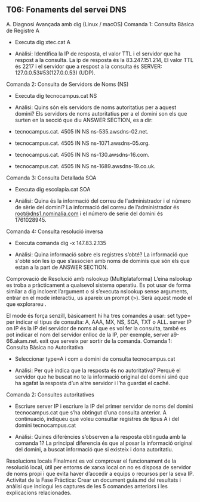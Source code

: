 ## T06: Fonaments del servei DNS

A. Diagnosi Avançada amb dig (Linux / macOS)
Comanda 1: Consulta Bàsica de Registre A
- Executa dig xtec.cat A


- Anàlisi: Identifica la IP de resposta, el valor TTL i el servidor que ha respost a la consulta.
La ip de resposta és la 83.247.151.214, El valor TTL és 2217 i el servidor que a respost a la consulta és SERVER: 127.0.0.53#53(127.0.0.53) (UDP).


Comanda 2: Consulta de Servidors de Noms (NS)
- Executa dig tecnocampus.cat NS


- Anàlisi: Quins són els servidors de noms autoritatius per a aquest domini?
Els servidors de noms autoritatius per a el domini son els que surten en la secció que diu ANSWER SECTION, es a dir:
- tecnocampus.cat. 4505 IN NS ns-535.awsdns-02.net. 
- tecnocampus.cat. 4505 IN NS ns-1071.awsdns-05.org. 
- tecnocampus.cat. 4505 IN NS ns-130.awsdns-16.com. 
- tecnocampus.cat. 4505 IN NS ns-1689.awsdns-19.co.uk.


Comanda 3: Consulta Detallada SOA
- Executa dig escolapia.cat SOA


- Anàlisi: Quina és la informació del correu de l'administrador i el número de sèrie del domini?
La informació del correu de l’administrador és root@dns1.nominalia.com i el número de serie del domini és 1761028945.


Comanda 4: Consulta resolució inversa
- Executa comanda dig -x 147.83.2.135


- Anàlisi: Quina informació sobre els registres s’obté?
La informació que s'obté són les ip que s’associen amb noms de dominis que són els que estan a la part de ANSWER SECTION.


Comprovació de Resolució amb nslookup (Multiplataforma)
L’eina nslookup es troba a pràcticament a qualsevol sistema operatiu. Es pot usar de forma similar a dig incloent l’argument o si s’executa nslookup sense arguments, entrar en el mode interactiu, us apareix un prompt (>).
Serà aquest mode el que explorareu . 


El mode és força senzill, bàsicament hi ha tres comandes a usar:
set type= per indicar el tipus de consulta: A, AAA, MX, NS, SOA, TXT o ALL.
server IP on IP és la IP del servidor de noms al que es vol fer la consulta, també es pot indicar el nom del servidor enlloc de la IP, per exemple, server a9-66.akam.net.
exit que serveix per sortir de la comanda.
Comanda 1: Consulta Bàsica no Autoritativa
- Seleccionar type=A i com a domini de consulta tecnocampus.cat


- Anàlisi: Per què indica que la resposta és no autoritativa?
Perquè el servidor que he buscat no te la informació original del domini sinó que ha agafat la resposta d’un altre servidor i l’ha guardat el caché.


Comanda 2: Consultes autoritatives
- Escriure server IP i escriure la IP del primer servidor de noms del domini tecnocampus.cat que s’ha obtingut d’una consulta anterior. A continuació, indiqueu que voleu consultar registres de tipus A i del domini
tecnocampus.cat


- Anàlisi: Quines diferències s’observen a la resposta obtinguda amb la comanda 1?
La principal diferencia és que al posar la informació original del domini, a buscat informació que si existeix i dona autoritatiu.


Resolucions locals
Finalment es vol comprovar el funcionament de la resolució local, útil per entorns de xarxa local on no es disposa de servidor de noms propi i que evita haver d’accedir a equips o recursos per la seva IP.
Activitat de la Fase Pràctica: Crear un document guia.md del resultats i anàlisi que inclogui les captures de les 5 comandes anteriors i les explicacions relacionades.









